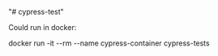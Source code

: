 "# cypress-test" 

Could run in docker: 

docker run -it --rm --name cypress-container cypress-tests

